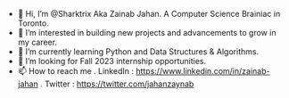 - 👋 Hi, I’m @Sharktrix Aka Zainab Jahan. A Computer Science Brainiac in Toronto. 
- 👀 I’m interested in building new projects and advancements to grow in my career.
- 🌱 I’m currently learning Python and Data Structures & Algorithms. 
- 💞️ I’m looking for Fall 2023 internship opportunities. 
- 📫 How to reach me
   . LinkedIn : https://www.linkedin.com/in/zainab-jahan
   . Twitter : https://twitter.com/jahanzaynab
<!---
Sharktrix/Sharktrix is a ✨ special ✨ repository because its `README.md` (this file) appears on your GitHub profile.
You can click the Preview link to take a look at your changes.
--->
